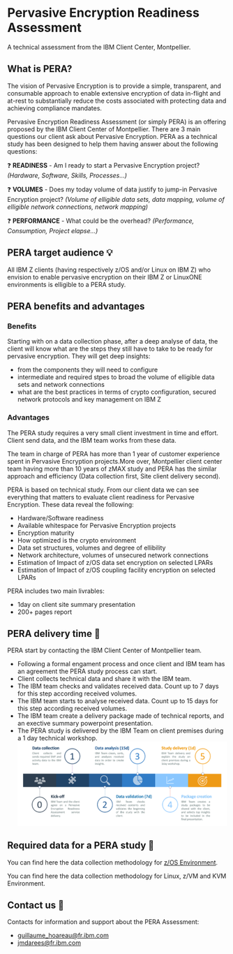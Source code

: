 # Pervasive Encryption Readiness Assessment
A technical assessment from the IBM Client Center, Montpellier. 

## What is PERA? 
The vision of Pervasive Encryption is to provide a simple, transparent, and consumable approach to enable extensive encryption of data in-flight and at-rest to substantially reduce the costs associated with protecting data and achieving compliance mandates.

Pervasive Encryption Readiness Assessment (or simply PERA) is an offering proposed by the IBM Client Center of Montpellier. 
There are 3 main questions our client ask about Pervasive Encryption. PERA as a technical study has been designed to help them having answer about the following questions:

:question: **READINESS** - Am I ready to start a Pervasive Encryption project? *(Hardware, Software, Skills, Processes...)*

:question: **VOLUMES** - Does my today volume of data justify to jump-in Pervasive Encryption project? *(Volume of elligible data sets, data mapping, volume of elligible network connections, network mapping)*

:question: **PERFORMANCE** - What could be the overhead? *(Performance, Consumption, Project elapse...)*


## PERA target audience :bulb:
All IBM Z clients (having respectively z/OS and/or Linux on IBM Z) who envision to enable pervasive encryption on their IBM Z or LinuxONE environments is elligible to a PERA study.

## PERA benefits and advantages

### Benefits
Starting with on a data collection phase, after a deep analyse of data, the client will know what are the steps they still have to take to be ready for pervasive encryption. They will get deep insights:
* from the components they will need to configure
* intermediate and required stpes to broad the volume of elligible data sets and network connections
* what are the best practices in terms of crypto configuration, secured network protocols and key management on IBM Z

### Advantages
The PERA study requires a very small client investment in time and effort. Client send data, and the IBM team works from these data.

The team in charge of PERA has more than 1 year of customer experience spent in Pervasive Encryption projects.More over, Montpellier client center team having more than 10 years of zMAX study and PERA has the similar approach and efficiency (Data collection first, Site client delivery second).

PERA is based on technical study. From our client data we can see everything that matters to evaluate client readiness for Pervasive Encryption. These data reveal the following:
* Hardware/Software readiness
* Available whitespace for Pervasive Encryption projects
* Encryption maturity
* How optimized is the crypto environment
* Data set structures, volumes and degree of ellibility
* Network architecture, volumes of unsecured network connections
* Estimation of Impact of z/OS data set encryption on selected LPARs
* Estimation of Impact of z/OS coupling facility encryption on selected LPARs

PERA includes two main livrables:
  * 1day on client site summary presentation
  * 200+ pages report

## PERA delivery time :calendar:
PERA start by contacting the IBM Client Center of Montpellier team.
* Following a formal engament process and once client and IBM team has an agreement the PERA study process can start.
* Client collects technical data and share it with the IBM team.
* The IBM team checks and validates received data. Count up to 7 days for this step according received volumes.
* The IBM team starts to analyse received data. Count up to 15 days for this step according received volumes.
* The IBM team create a delivery package made of technical reports, and an exective summary powerpoint presentation.
* The PERA study is delivered by the IBM Team on client premises during a 1 day technical workshop.
![alt text](https://github.com/guikarai/PERA/blob/master/IMAGES/pera-timeline.png)

## Required data for a PERA study :file_folder:
You can find here the data collection methodology for [z/OS Environment](https://github.com/guikarai/PERA/blob/master/data-collection.md).

You can find here the data collection methodology for Linux, z/VM and KVM Environment.

## Contact us :email:
Contacts for information and support about the PERA Assessment:
* guillaume_hoareau@fr.ibm.com
* jmdarees@fr.ibm.com
